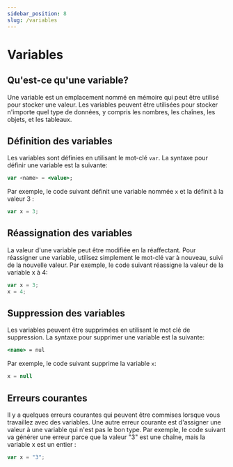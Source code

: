 ```yaml
---
sidebar_position: 8
slug: /variables
---
```


# Variables


## Qu'est-ce qu'une variable?

Une variable est un emplacement nommé en mémoire qui peut être utilisé pour stocker une valeur. Les variables peuvent être utilisées pour stocker n'importe quel type de données, y compris les nombres, les chaînes, les objets, et les tableaux.

## Définition des variables

Les variables sont définies en utilisant le mot-clé `var`. La syntaxe pour définir une variable est la suivante:

```jsx
var <name> = <value>;
```

Par exemple, le code suivant définit une variable nommée `x` et la définit à la valeur 3 :
```jsx
var x = 3;
```

## Réassignation des variables
La valeur d'une variable peut être modifiée en la réaffectant. Pour réassigner une variable, utilisez simplement le mot-clé var à nouveau, suivi de la nouvelle valeur. Par exemple, le code suivant réassigne la valeur de la variable x à 4:
```jsx
var x = 3;
x = 4;
```

## Suppression des variables
Les variables peuvent être supprimées en utilisant le mot clé de suppression. La syntaxe pour supprimer une variable est la suivante:
```jsx
<name> = nul
```

Par exemple, le code suivant supprime la variable `x`:

```jsx
x = null
```

## Erreurs courantes

Il y a quelques erreurs courantes qui peuvent être commises lorsque vous travaillez avec des variables. Une autre erreur courante est d'assigner une valeur à une variable qui n'est pas le bon type. Par exemple, le code suivant va générer une erreur parce que la valeur "3" est une chaîne, mais la variable x est un entier :

```jsx
var x = "3";
```
